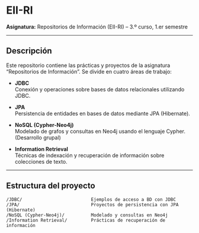 # EII-RI

**Asignatura:** Repositorios de Información (EII-RI) – 3.º curso, 1.er semestre

---

## Descripción

Este repositorio contiene las prácticas y proyectos de la asignatura “Repositorios de Información”. Se divide en cuatro áreas de trabajo:

- **JDBC**  
  Conexión y operaciones sobre bases de datos relacionales utilizando JDBC.

- **JPA**  
  Persistencia de entidades en bases de datos mediante JPA (Hibernate).

- **NoSQL (Cypher-Neo4j)**  
  Modelado de grafos y consultas en Neo4j usando el lenguaje Cypher.
  (Desarrollo grupal)

- **Information Retrieval**  
  Técnicas de indexación y recuperación de información sobre colecciones de texto.

---

## Estructura del proyecto

```text
/JDBC/                          Ejemplos de acceso a BD con JDBC
/JPA/                           Proyectos de persistencia con JPA (Hibernate)
/NoSQL (Cypher-Neo4j)/          Modelado y consultas en Neo4j
/Information Retrieval/         Prácticas de recuperación de información
